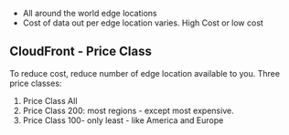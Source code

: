 - All around the world edge locations 
- Cost of data out per edge location varies. High Cost or low cost

## CloudFront - Price Class
To reduce cost, reduce number of edge location available to you. 
Three price classes:
1. Price Class All
2. Price Class 200: most regions - except most expensive.
3. Price Class 100- only least - like America and Europe